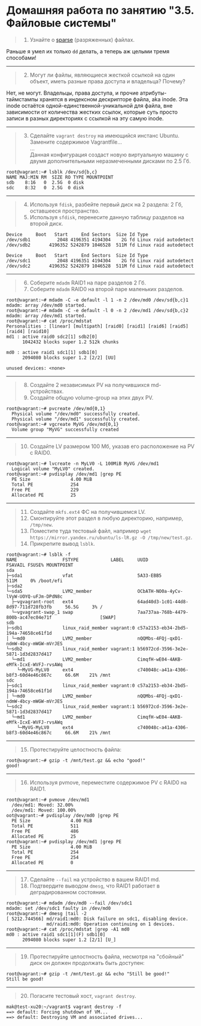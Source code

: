 # Домашняя работа по занятию "3.5. Файловые системы"

> 1. Узнайте о [sparse](https://ru.wikipedia.org/wiki/%D0%A0%D0%B0%D0%B7%D1%80%D0%B5%D0%B6%D1%91%D0%BD%D0%BD%D1%8B%D0%B9_%D1%84%D0%B0%D0%B9%D0%BB) (разряженных) файлах.

Раньше я умел их только `dd` делать, а теперь аж целыми тремя способами!

---
> 2. Могут ли файлы, являющиеся жесткой ссылкой на один объект, иметь разные права доступа и владельца? Почему?

Нет, не могут. Владельцы, права доступа, и прочие атрибуты-таймстампы хранятся в индексном дескрипторе файла, aka inode. Эта inode остаётся одной-единственной-уникальной для файла, вне зависимости от количества жестких ссылок, которые суть просто записи в разных директориях с ссылкой на эту самую inode. 

---
> 3. Сделайте `vagrant destroy` на имеющийся инстанс Ubuntu. Замените содержимое Vagrantfile...<br>
> ...<br>
> Данная конфигурация создаст новую виртуальную машину с двумя дополнительными неразмеченными дисками по 2.5 Гб.
```
root@vagrant:~# lsblk /dev/sd{b,c}
NAME MAJ:MIN RM  SIZE RO TYPE MOUNTPOINT
sdb    8:16   0  2.5G  0 disk 
sdc    8:32   0  2.5G  0 disk 
```
---
> 4. Используя `fdisk`, разбейте первый диск на 2 раздела: 2 Гб, оставшееся пространство.
> 5. Используя `sfdisk`, перенесите данную таблицу разделов на второй диск.

```
Device     Boot   Start     End Sectors  Size Id Type
/dev/sdb1          2048 4196351 4194304    2G fd Linux raid autodetect
/dev/sdb2       4196352 5242879 1046528  511M fd Linux raid autodetect

Device     Boot   Start     End Sectors  Size Id Type
/dev/sdc1          2048 4196351 4194304    2G fd Linux raid autodetect
/dev/sdc2       4196352 5242879 1046528  511M fd Linux raid autodetect
```
---
> 6. Соберите `mdadm` RAID1 на паре разделов 2 Гб.
> 7. Соберите `mdadm` RAID0 на второй паре маленьких разделов.
```
root@vagrant:~# mdadm -C -e default -l 1 -n 2 /dev/md0 /dev/sd{b,c}1 
mdadm: array /dev/md0 started.
root@vagrant:~# mdadm -C -e default -l 0 -n 2 /dev/md1 /dev/sd{b,c}2
mdadm: array /dev/md1 started.
root@vagrant:~# cat /proc/mdstat 
Personalities : [linear] [multipath] [raid0] [raid1] [raid6] [raid5] [raid4] [raid10] 
md1 : active raid0 sdc2[1] sdb2[0]
      1042432 blocks super 1.2 512k chunks
      
md0 : active raid1 sdc1[1] sdb1[0]
      2094080 blocks super 1.2 [2/2] [UU]
      
unused devices: <none>
```
---
> 8. Создайте 2 независимых PV на получившихся md-устройствах.
> 9. Создайте общую volume-group на этих двух PV.
```
root@vagrant:~# pvcreate /dev/md{0,1}
  Physical volume "/dev/md0" successfully created.
  Physical volume "/dev/md1" successfully created.
root@vagrant:~# vgcreate MyVG /dev/md{0,1}
  Volume group "MyVG" successfully created
```
---
> 10. Создайте LV размером 100 Мб, указав его расположение на PV с RAID0.
```
root@vagrant:~# lvcreate -n MyLV0 -L 100MiB MyVG /dev/md1
  Logical volume "MyLV0" created.
root@vagrant:~# pvdisplay /dev/md1 |grep PE
  PE Size               4.00 MiB
  Total PE              254
  Free PE               229
  Allocated PE          25
```
---
> 11. Создайте `mkfs.ext4` ФС на получившемся LV.
> 12. Смонтируйте этот раздел в любую директорию, например, `/tmp/new`.
> 13. Поместите туда тестовый файл, например `wget https://mirror.yandex.ru/ubuntu/ls-lR.gz -O /tmp/new/test.gz`.
> 14. Прикрепите вывод `lsblk`.
```
root@vagrant:~# lsblk -f
NAME                 FSTYPE            LABEL     UUID                                   FSAVAIL FSUSE% MOUNTPOINT
sda                                                                                                    
├─sda1               vfat                        5A33-EBB5                                 511M     0% /boot/efi
├─sda2                                                                                                 
└─sda5               LVM2_member                 OCbATH-NO0a-4yCv-lVyW-UOYQ-uFJm-DPdN8c                
  ├─vgvagrant-root   ext4                        64ad40d3-1c01-44d8-8d97-711d728fb3fb     56.5G     3% /
  └─vgvagrant-swap_1 swap                        7aa737aa-768b-4479-800b-ac47ec04e71f                  [SWAP]
sdb                                                                                                    
├─sdb1               linux_raid_member vagrant:0 c57a2153-eb34-2bd5-194a-74658ce61f1d                  
│ └─md0              LVM2_member                 nQQMbs-4FQj-qxD1-ndmW-4bcy-mWGW-mVrJES                
└─sdb2               linux_raid_member vagrant:1 b56972cd-3596-3e2e-5871-1d3d2837d417                  
  └─md1              LVM2_member                 CimqfH-wE04-4AKB-eMfk-IcxE-WVFJ-rvsAWq                
    └─MyVG-MyLV0     ext4                        c740048c-a41a-4306-b8f3-60d4e46c867c     66.6M    21% /mnt
sdc                                                                                                    
├─sdc1               linux_raid_member vagrant:0 c57a2153-eb34-2bd5-194a-74658ce61f1d                  
│ └─md0              LVM2_member                 nQQMbs-4FQj-qxD1-ndmW-4bcy-mWGW-mVrJES                
└─sdc2               linux_raid_member vagrant:1 b56972cd-3596-3e2e-5871-1d3d2837d417                  
  └─md1              LVM2_member                 CimqfH-wE04-4AKB-eMfk-IcxE-WVFJ-rvsAWq                
    └─MyVG-MyLV0     ext4                        c740048c-a41a-4306-b8f3-60d4e46c867c     66.6M    21% /mnt
```
---
> 15. Протестируйте целостность файла:
```
root@vagrant:~# gzip -t /mnt/test.gz && echo "good!"
good!
```
---
> 16. Используя pvmove, переместите содержимое PV с RAID0 на RAID1.
```
root@vagrant:~# pvmove /dev/md1
  /dev/md1: Moved: 32.00%
  /dev/md1: Moved: 100.00%
oot@vagrant:~# pvdisplay /dev/md0 |grep PE
  PE Size               4.00 MiB
  Total PE              511
  Free PE               486
  Allocated PE          25
root@vagrant:~# pvdisplay /dev/md1 |grep PE
  PE Size               4.00 MiB
  Total PE              254
  Free PE               254
  Allocated PE          0
```
---
> 17. Сделайте `--fail` на устройство в вашем RAID1 md.
> 18. Подтвердите выводом `dmesg`, что RAID1 работает в деградированном состоянии.
```
root@vagrant:~# mdadm /dev/md0 --fail /dev/sdc1
mdadm: set /dev/sdc1 faulty in /dev/md0
root@vagrant:~# dmesg |tail -2
[ 5212.744566] md/raid1:md0: Disk failure on sdc1, disabling device.
               md/raid1:md0: Operation continuing on 1 devices.
root@vagrant:~# cat /proc/mdstat |grep -A1 md0
md0 : active raid1 sdc1[1](F) sdb1[0]
      2094080 blocks super 1.2 [2/1] [U_]
```
---
> 19. Протестируйте целостность файла, несмотря на "сбойный" диск он должен продолжать быть доступен:
```
root@vagrant:~# gzip -t /mnt/test.gz && echo "Still be good!"
Still be good!
```
---
> 20. Погасите тестовый хост, `vagrant destroy`.
```
mak@test-xu20:~/vagrant$ vagrant destroy -f
==> default: Forcing shutdown of VM...
==> default: Destroying VM and associated drives...
```
